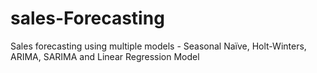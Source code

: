 # sales-Forecasting
Sales forecasting using multiple models - Seasonal Naïve, Holt-Winters, ARIMA, SARIMA and Linear Regression Model
